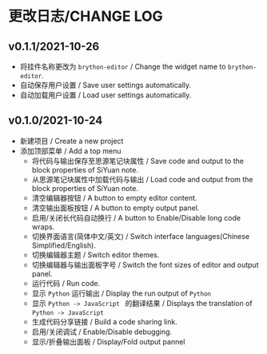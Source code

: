 # 更改日志/CHANGE LOG

## v0.1.1/2021-10-26

- 将挂件名称更改为 `brython-editor` / Change the widget name to `brython-editor`.
- 自动保存用户设置 / Save user settings automatically.
- 自动加载用户设置 / Load user settings automatically.

## v0.1.0/2021-10-24

- 新建项目 / Create a new project
- 添加顶部菜单 / Add a top menu
  - 将代码与输出保存至思源笔记块属性 / Save code and output to the block properties of SiYuan note.
  - 从思源笔记块属性中加载代码与输出 / Load code and output from the block properties of SiYuan note.
  - 清空编辑器按钮 / A button to empty editor content.
  - 清空输出面板按钮 / A button to empty output panel.
  - 启用/关闭长代码自动换行 / A button to Enable/Disable long code wraps.
  - 切换界面语言(简体中文/英文) / Switch interface languages(Chinese Simplified/English).
  - 切换编辑器主题 / Switch editor themes.
  - 切换编辑器与输出面板字号 / Switch the font sizes of editor and output panel.
  - 运行代码 / Run code.
  - 显示 `Python` 运行输出 / Display the run output of `Python`
  - 显示 `Python -> JavaScript ` 的翻译结果 / Displays the translation of `Python -> JavaScript`
  - 生成代码分享链接 / Build a code sharing link.
  - 启用/关闭调试 / Enable/Disable debugging.
  - 显示/折叠输出面板 / Display/Fold output pannel
